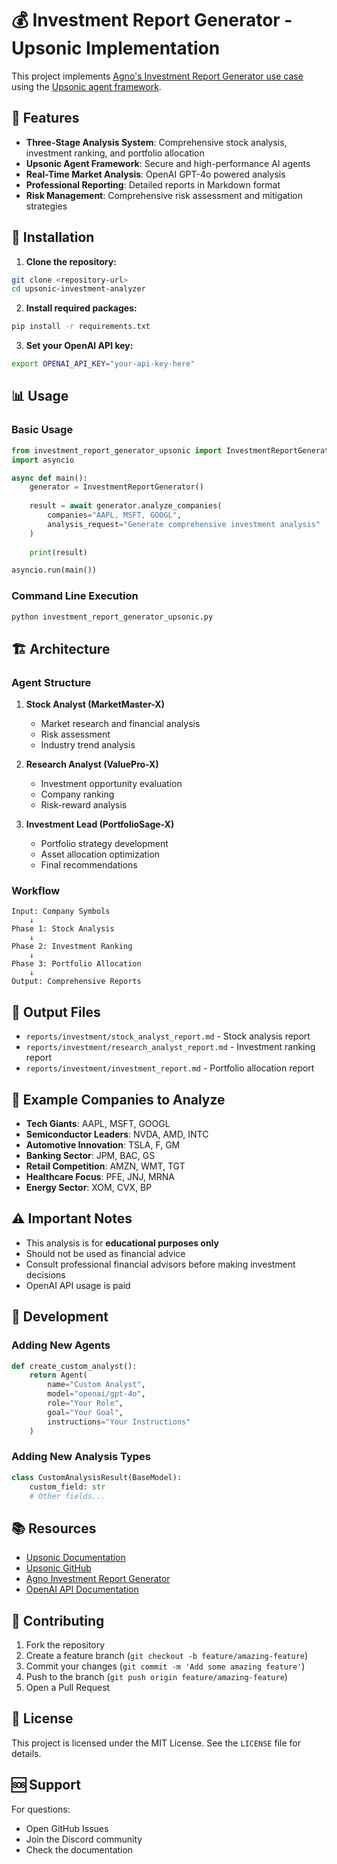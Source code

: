 # 💰 Investment Report Generator - Upsonic Implementation

This project implements [Agno's Investment Report Generator use case](https://docs.agno.com/examples/use-cases/workflows/investment-report-generator) using the [Upsonic agent framework](https://github.com/Upsonic/Upsonic).

## 🎯 Features

- **Three-Stage Analysis System**: Comprehensive stock analysis, investment ranking, and portfolio allocation
- **Upsonic Agent Framework**: Secure and high-performance AI agents
- **Real-Time Market Analysis**: OpenAI GPT-4o powered analysis
- **Professional Reporting**: Detailed reports in Markdown format
- **Risk Management**: Comprehensive risk assessment and mitigation strategies

## 🚀 Installation

1. **Clone the repository:**
```bash
git clone <repository-url>
cd upsonic-investment-analyzer
```

2. **Install required packages:**
```bash
pip install -r requirements.txt
```

3. **Set your OpenAI API key:**
```bash
export OPENAI_API_KEY="your-api-key-here"
```

## 📊 Usage

### Basic Usage

```python
from investment_report_generator_upsonic import InvestmentReportGenerator
import asyncio

async def main():
    generator = InvestmentReportGenerator()
    
    result = await generator.analyze_companies(
        companies="AAPL, MSFT, GOOGL",
        analysis_request="Generate comprehensive investment analysis"
    )
    
    print(result)

asyncio.run(main())
```

### Command Line Execution

```bash
python investment_report_generator_upsonic.py
```

## 🏗️ Architecture

### Agent Structure

1. **Stock Analyst (MarketMaster-X)**
   - Market research and financial analysis
   - Risk assessment
   - Industry trend analysis

2. **Research Analyst (ValuePro-X)**
   - Investment opportunity evaluation
   - Company ranking
   - Risk-reward analysis

3. **Investment Lead (PortfolioSage-X)**
   - Portfolio strategy development
   - Asset allocation optimization
   - Final recommendations

### Workflow

```
Input: Company Symbols
    ↓
Phase 1: Stock Analysis
    ↓
Phase 2: Investment Ranking
    ↓
Phase 3: Portfolio Allocation
    ↓
Output: Comprehensive Reports
```

## 📁 Output Files

- `reports/investment/stock_analyst_report.md` - Stock analysis report
- `reports/investment/research_analyst_report.md` - Investment ranking report
- `reports/investment/investment_report.md` - Portfolio allocation report

## 🎯 Example Companies to Analyze

- **Tech Giants**: AAPL, MSFT, GOOGL
- **Semiconductor Leaders**: NVDA, AMD, INTC
- **Automotive Innovation**: TSLA, F, GM
- **Banking Sector**: JPM, BAC, GS
- **Retail Competition**: AMZN, WMT, TGT
- **Healthcare Focus**: PFE, JNJ, MRNA
- **Energy Sector**: XOM, CVX, BP

## ⚠️ Important Notes

- This analysis is for **educational purposes only**
- Should not be used as financial advice
- Consult professional financial advisors before making investment decisions
- OpenAI API usage is paid

## 🔧 Development

### Adding New Agents

```python
def create_custom_analyst():
    return Agent(
        name="Custom Analyst",
        model="openai/gpt-4o",
        role="Your Role",
        goal="Your Goal",
        instructions="Your Instructions"
    )
```

### Adding New Analysis Types

```python
class CustomAnalysisResult(BaseModel):
    custom_field: str
    # Other fields...
```

## 📚 Resources

- [Upsonic Documentation](https://docs.upsonic.ai/)
- [Upsonic GitHub](https://github.com/Upsonic/Upsonic)
- [Agno Investment Report Generator](https://docs.agno.com/examples/use-cases/workflows/investment-report-generator)
- [OpenAI API Documentation](https://platform.openai.com/docs)

## 🤝 Contributing

1. Fork the repository
2. Create a feature branch (`git checkout -b feature/amazing-feature`)
3. Commit your changes (`git commit -m 'Add some amazing feature'`)
4. Push to the branch (`git push origin feature/amazing-feature`)
5. Open a Pull Request

## 📄 License

This project is licensed under the MIT License. See the `LICENSE` file for details.

## 🆘 Support

For questions:
- Open GitHub Issues
- Join the Discord community
- Check the documentation

